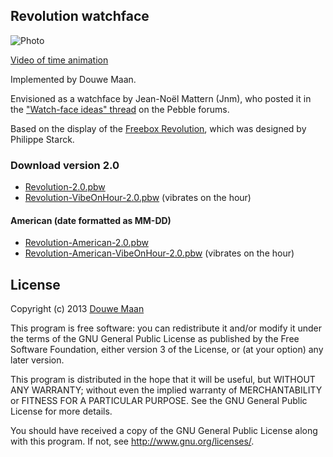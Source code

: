 ## Revolution watchface

![Photo](http://d.pr/i/Qe9k+)

[Video of time animation](http://d.pr/v/nQWY)

Implemented by Douwe Maan.

Envisioned as a watchface by Jean-Noël Mattern (Jnm), who posted it in the ["Watch-face ideas" thread](http://forums.getpebble.com/discussion/comment/3538/#Comment_3538) on the Pebble forums.

Based on the display of the [Freebox Revolution](http://www.free.fr/adsl/freebox-revolution.html), which was designed by Philippe Starck.

### Download version 2.0

* [Revolution-2.0.pbw](https://github.com/DouweM/PebbleRevolution/raw/master/releases/Revolution-2.0.pbw)
* [Revolution-VibeOnHour-2.0.pbw](https://github.com/DouweM/PebbleRevolution/raw/master/releases/Revolution-VibeOnHour-2.0.pbw) (vibrates on the hour)

#### American (date formatted as MM-DD)
* [Revolution-American-2.0.pbw](https://github.com/DouweM/PebbleRevolution/raw/master/releases/Revolution-American-2.0.pbw)
* [Revolution-American-VibeOnHour-2.0.pbw](https://github.com/DouweM/PebbleRevolution/raw/master/releases/Revolution-American-VibeOnHour-2.0.pbw) (vibrates on the hour)

## License
Copyright (c) 2013 [Douwe Maan](http://www.douwemaan.com/)

This program is free software: you can redistribute it and/or modify
it under the terms of the GNU General Public License as published by
the Free Software Foundation, either version 3 of the License, or
(at your option) any later version.

This program is distributed in the hope that it will be useful,
but WITHOUT ANY WARRANTY; without even the implied warranty of
MERCHANTABILITY or FITNESS FOR A PARTICULAR PURPOSE.  See the
GNU General Public License for more details.

You should have received a copy of the GNU General Public License
along with this program.  If not, see <http://www.gnu.org/licenses/>.